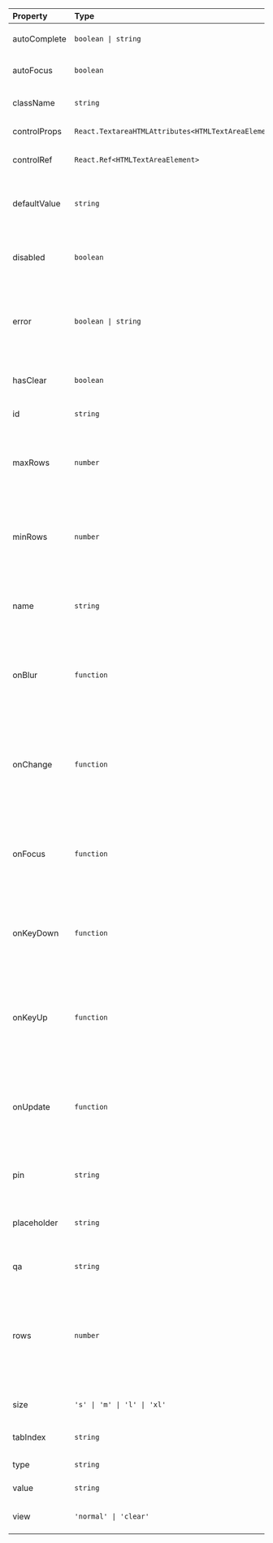 | Property     | Type                                                | Default         | Description                                                                                                                         |
| :----------- | :-------------------------------------------------- | :-------------- | :---------------------------------------------------------------------------------------------------------------------------------- |
| autoComplete | `boolean \| string`                                 | `-`             | The control's `autocomplete` attribute                                                                                              |
| autoFocus    | `boolean`                                           | `-`             | The control's `autofocus` attribute                                                                                                 |
| className    | `string`                                            | `-`             | The control's wrapper class name                                                                                                    |
| controlProps | `React.TextareaHTMLAttributes<HTMLTextAreaElement>` | `-`             | The control's html attributes                                                                                                       |
| controlRef   | `React.Ref<HTMLTextAreaElement>`                    | `-`             | React ref provided to the control                                                                                                   |
| defaultValue | `string`                                            | `-`             | The control's default value. Use when the component is not controlled                                                               |
| disabled     | `boolean`                                           | `false`         | Indicates that the user cannot interact with the control                                                                            |
| error        | `boolean \| string`                                 | `-`             | Shows error state and optional message if property identified as a string                                                           |
| hasClear     | `boolean`                                           | `false`         | Shows icon for clearing control's value                                                                                             |
| id           | `string`                                            | `-`             | The control's `id` attribute                                                                                                        |
| maxRows      | `number`                                            | `-`             | The number of maximum visible text lines for the control. Ignored if `rows` is specified                                            |
| minRows      | `number`                                            | `-`             | The number of minimum visible text lines for the control. Ignored if `rows` is specified                                            |
| name         | `string`                                            | `-`             | The control's `name` attribute. Will be autogenerated if not specified                                                              |
| onBlur       | `function`                                          | `-`             | Fires when the control lost focus. Provides focus event as an callback's argument                                                   |
| onChange     | `function`                                          | `-`             | Fires when the input’s value is changed by the user. Provides change event as an callback's argument                                |
| onFocus      | `function`                                          | `-`             | Fires when the control gets focus. Provides focus event as an callback's argument                                                   |
| onKeyDown    | `function`                                          | `-`             | Fires when a key is pressed. Provides keyboard event as an callback's argument                                                      |
| onKeyUp      | `function`                                          | `-`             | Fires when a key is released. Provides keyboard event as an callback's argument                                                     |
| onUpdate     | `function`                                          | `-`             | Fires when the input’s value is changed by the user. Provides new value as an callback's argument                                   |
| pin          | `string`                                            | `'round-round'` | The control's border view. `'round-round'` by default                                                                               |
| placeholder  | `string`                                            | `-`             | Text that appears in the control when it has no value set                                                                           |
| qa           | `string`                                            | `-`             | Test id attribute (`data-qa`)                                                                                                       |
| rows         | `number`                                            | `-`             | The number of visible text lines for the control. If not specified, the hight will be automatically calculated based on the content |
| size         | `'s' \| 'm' \| 'l' \| 'xl'`                         | `'m'`           | The control's size. `'m'` by default                                                                                                |
| tabIndex     | `string`                                            | `-`             | The control's `tabindex` attribute                                                                                                  |
| type         | `string`                                            | `-`             | The control's type                                                                                                                  |
| value        | `string`                                            | `-`             | The control's value                                                                                                                 |
| view         | `'normal' \| 'clear'`                               | `'normal'`      | The control's view. `'normal'` by default                                                                                           |
